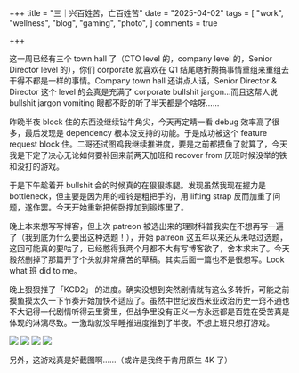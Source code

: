 +++
title = "三｜兴百姓苦，亡百姓苦"
date = "2025-04-02"
tags = [
    "work",
    "wellness",
    "blog",
    "gaming",
    "photo",
]
comments = true

+++

这一周已经有三个 town hall 了（CTO level 的，company level 的，Senior Director level 的），你们 corporate 就喜欢在 Q1 结尾瞎折腾搞事情重组来重组去干得不都是一样的事情。Company town hall 还讲点人话，Senior Director & Director 这个 level 的会真是充满了 corporate bullshit jargon...而且这帮人说 bullshit jargon vomiting 眼都不眨的听了半天都是个啥呀……

昨晚半夜 block 住的东西没继续钻牛角尖，今天再定睛一看 debug 效率高了很多，最后发现是 dependency 根本没支持的功能。于是成功被这个 feature request block 住。二哥还试图鸡我继续推进度，要是之前都摸鱼了就算了，今天我是下定了决心无论如何要补回来前两天加班和 recover from 厌班时候没举的铁和没打的游戏。

于是下午趁着开 bullshit 会的时候真的在狠狠练腿。发现虽然我现在握力是 bottleneck，但主要是因为用的哑铃是粗把手的，用 lifting strap 反而加重了问题，遂作罢。今天开始重新把俯卧撑加到锻炼里了。

晚上本来想写写博客，但上次 patreon 被选出来的理财科普我实在不想再写一遍了（我到底为什么要出这种选题！），开始 patreon 这五年以来还从未咕过选题，这回可能真的要咕了，已经憋得我两个月都不大有写博客欲了，舍本求末了。今天毅然删掉了那篇开了个头就非常痛苦的草稿。其实后面一篇也不是很想写。Look what 班 did to me。

晚上狠狠推了「KCD2」 的进度。确实没想到突然剧情就有这么多转折，可能之前摸鱼摸太久一下节奏开始加快不适应了。虽然中世纪波西米亚政治历史一窍不通也不大记得一代剧情听得云里雾里，但战争里没有正义一方永远都是百姓在受苦真是体现的淋漓尽致。一激动就没早睡推进度推到了半夜。不想上班只想打游戏。

![](https://media.douchi.space/douchi/media_attachments/files/114/272/790/769/782/861/original/5f8b0dd778a83b1f.jpeg)
![](https://media.douchi.space/douchi/media_attachments/files/114/272/792/606/997/048/original/f4d5ab30cf24a41f.jpeg)
![](https://media.douchi.space/douchi/media_attachments/files/114/272/792/941/372/840/original/1dc88675a687a2ef.jpeg)
![](https://media.douchi.space/douchi/media_attachments/files/114/272/793/191/901/966/original/5070178504fa2514.jpeg)

另外，这游戏真是好截图啊……（或许是我终于肯用原生 4K 了）